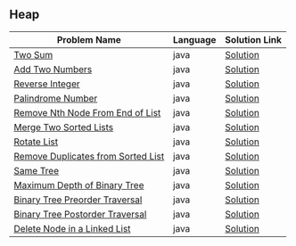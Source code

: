 ## Heap

|Problem Name|Language|Solution Link|
---|---|---
|[Two Sum](https://leetcode.com/problems/two-sum/)|java|[Solution](./TwoSum.java)|
|[Add Two Numbers](https://leetcode.com/problems/add-two-numbers/)|java|[Solution](./AddTwoNumbers.java.java)|
|[Reverse Integer](https://leetcode.com/problems/reverse-integer/)|java|[Solution](./ReverseInteger.java)|
|[Palindrome Number](https://leetcode.com/problems/palindrome-number/)|java|[Solution](./PalindromeNumber.java)|
|[Remove Nth Node From End of List](https://leetcode.com/problems/remove-nth-node-from-end-of-list/)|java|[Solution](./RemoveNthNodeFromEndofList.java)|
|[Merge Two Sorted Lists](https://leetcode.com/problems/merge-two-sorted-lists/)|java|[Solution](./MergeTwoSortedLists.java)|
|[Rotate List](https://leetcode.com/problems/rotate-list/)|java|[Solution](./RotateList.java)|
|[Remove Duplicates from Sorted List](https://leetcode.com/problems/remove-duplicates-from-sorted-list/)|java|[Solution](./RemoveDuplicatesfromSortedList.java)|
|[Same Tree](https://leetcode.com/problems/same-tree/)|java|[Solution](./SameTree.java)|
|[Maximum Depth of Binary Tree](https://leetcode.com/problems/maximum-depth-of-binary-tree/)|java|[Solution](./MaximumDepthofBinaryTree.java)|
|[Binary Tree Preorder Traversal](https://leetcode.com/problems/binary-tree-preorder-traversal/)|java|[Solution](./BinaryTreePreorderTraversal.java)|
|[Binary Tree Postorder Traversal](https://leetcode.com/problems/binary-tree-postorder-traversal/)|java|[Solution](./BinaryTreePostorderTraversal.java)|
|[Delete Node in a Linked List](https://leetcode.com/problems/delete-node-in-a-linked-list/)|java|[Solution](./DeleteNodeinaLinkedList.java)|





